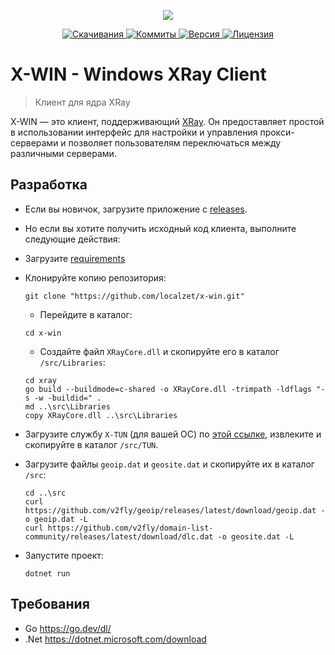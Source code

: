 <p align="center"><a href="https://www.localzet.com" target="_blank">
  <img src="https://static.zorin.space/media/logos/ZorinProjectsSP.svg">
</a></p>

<p align="center">
  <a href="https://github.com/localzet/x-win/releases">
  <img src="https://img.shields.io/github/downloads/localzet/x-win/total.svg?label=%D0%A1%D0%BA%D0%B0%D1%87%D0%B8%D0%B2%D0%B0%D0%BD%D0%B8%D1%8F" alt="Скачивания">
</a>
  <a href="https://github.com/localzet/x-win">
  <img src="https://img.shields.io/github/commit-activity/t/localzet/x-win?label=%D0%9A%D0%BE%D0%BC%D0%BC%D0%B8%D1%82%D1%8B" alt="Коммиты">
</a>
  <a href="https://github.com/localzet/x-win/releases/latest">
  <img src="https://img.shields.io/github/v/release/localzet/x-win?label=%D0%92%D0%B5%D1%80%D1%81%D0%B8%D1%8F" alt="Версия">
</a>
  <a href="https://github.com/localzet/x-win">
  <img src="https://img.shields.io/github/license/localzet/x-win?label=%D0%9B%D0%B8%D1%86%D0%B5%D0%BD%D0%B7%D0%B8%D1%8F" alt="Лицензия">
</a>
</p>

# X-WIN - Windows XRay Client

> Клиент для ядра XRay

X-WIN — это клиент, поддерживающий [XRay](https://github.com/XTLS/Xray-core). Он предоставляет простой в использовании интерфейс для настройки и управления прокси-серверами и позволяет пользователям переключаться между различными серверами.

## Разработка

- Если вы новичок, загрузите приложение с [releases](https://github.com/localzet/x-win/releases/latest).

- Но если вы хотите получить исходный код клиента, выполните следующие действия:
- Загрузите [requirements](#requirements)
- Клонируйте копию репозитория:
  ```
  git clone "https://github.com/localzet/x-win.git"
  ```
  - Перейдите в каталог:
  ```
  cd x-win
  ```
  - Создайте файл `XRayCore.dll` и скопируйте его в каталог `/src/Libraries`:
  ```
  cd xray
  go build --buildmode=c-shared -o XRayCore.dll -trimpath -ldflags "-s -w -buildid=" .
  md ..\src\Libraries
  copy XRayCore.dll ..\src\Libraries
  ```

- Загрузите службу `X-TUN` (для вашей ОС) по [этой ссылке](https://github.com/localzet/x-tun/releases/latest), извлеките и скопируйте в каталог `/src/TUN`.

- Загрузите файлы `geoip.dat` и `geosite.dat` и скопируйте их в каталог `/src`:
  ```
  cd ..\src
  curl https://github.com/v2fly/geoip/releases/latest/download/geoip.dat -o geoip.dat -L
  curl https://github.com/v2fly/domain-list-community/releases/latest/download/dlc.dat -o geosite.dat -L
  ```

- Запустите проект:
  ```
  dotnet run
  ```

## Требования

- Go https://go.dev/dl/
- .Net https://dotnet.microsoft.com/download

